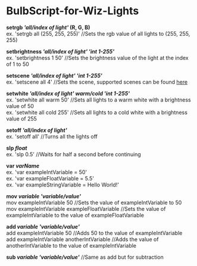 # BulbScript-for-Wiz-Lights
**setrgb *'all/index of light'* (R, G, B)** <br>
ex. 'setrgb all (255, 255, 255)' //Sets the rgb value of all lights to (255, 255, 255) <br>

**setbrightness *'all/index of light'* *'int 1-255'*** <br>
ex. 'setbrightness 1 50' //Sets the brightness value of the light at the index of 1 to 50 <br>

**setscene *'all/index of light'* *'int 1-255'*** <br>
ex. 'setscene all 4' //Sets the scene, supported scenes can be found [here](https://github.com/sbidy/pywizlight/blob/master/pywizlight/scenes.py) <br>

**setwhite *'all/index of light'* *warm/cold* *'int 1-255'*** <br>
ex. 'setwhite all warm 50' //Sets all lights to a warm white with a brightness value of 50 <br>
ex. 'setwhite all cold 255' //Sets all lights to a cold white with a brightness value of 255 <br>

**setoff *'all/index of light'*** <br>
ex. 'setoff all' //Turns all the lights off <br>

**slp *float*** <br>
ex. 'slp 0.5' //Waits for half a second before continuing <br>

**var *varName*** <br>
ex. 'var exampleIntVariable = 50' <br>
ex. 'var exampleFloatVariable = 5.5' <br>
ex. 'var exampleStringVariable = Hello World!' <br>

**mov *variable* *'variable/value'*** <br>
mov exampleIntVariable 50 //Sets the value of exampleIntVariable to 50 <br>
mov exampleIntVariable exampleFloatVariable //Sets the value of exampleIntVariable to the value of exampleFloatVariable <br>

**add *variable* *'variable/value'*** <br>
add exampleIntVariable 50 //Adds 50 to the value of exampleIntVariable <br>
add exampleIntVariable anotherIntVariable //Adds the value of anotherIntVariable to the value of exampleIntVariable <br>

**sub *variable* *'variable/value'*** //Same as add but for subtraction <br>

